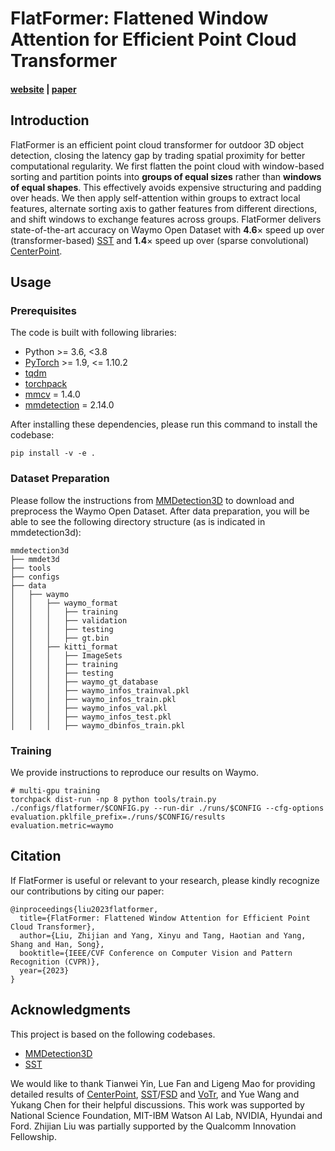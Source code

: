 # FlatFormer: Flattened Window Attention for Efficient Point Cloud Transformer

#### [website](https://flatformer.mit.edu/) | [paper](https://arxiv.org/abs/2301.08739)

## Introduction

FlatFormer is an efficient point cloud transformer for outdoor 3D object detection, closing the latency gap by trading spatial proximity for better computational regularity. We first flatten the point cloud with window-based sorting and partition points into **groups of equal sizes** rather than **windows of equal shapes**. This effectively avoids expensive structuring and padding over heads. We then apply self-attention within groups to extract local features, alternate sorting axis to gather features from different directions, and shift windows to exchange features across groups. FlatFormer delivers state-of-the-art accuracy on Waymo Open Dataset with **4.6**$\times$ speed up over (transformer-based) [SST](https://arxiv.org/abs/2112.06375) and **1.4**$\times$ speed up over (sparse convolutional) [CenterPoint](https://arxiv.org/abs/2006.11275).

## Usage

### Prerequisites

The code is built with following libraries:

* Python >= 3.6, <3.8
* [PyTorch](https://github.com/pytorch/pytorch) >= 1.9, <= 1.10.2
* [tqdm](https://github.com/tqdm/tqdm)
* [torchpack](https://github.com/mit-han-lab/torchpack)
* [mmcv](https://github.com/open-mmlab/mmcv) = 1.4.0
* [mmdetection](http://github.com/open-mmlab/mmdetection) = 2.14.0

After installing these dependencies, please run this command to install the codebase:

```
pip install -v -e .
```

### Dataset Preparation

Please follow the instructions from [MMDetection3D](https://github.com/open-mmlab/mmdetection3d/blob/1.0/docs/en/datasets/waymo_det.md)  to download and preprocess the Waymo Open Dataset. After data preparation, you will be able to see the following directory structure (as is indicated in mmdetection3d):

```
mmdetection3d
├── mmdet3d
├── tools
├── configs
├── data
│   ├── waymo
│   │   ├── waymo_format
│   │   │   ├── training
│   │   │   ├── validation
│   │   │   ├── testing
│   │   │   ├── gt.bin
│   │   ├── kitti_format
│   │   │   ├── ImageSets
│   │   │   ├── training
│   │   │   ├── testing
│   │   │   ├── waymo_gt_database
│   │   │   ├── waymo_infos_trainval.pkl
│   │   │   ├── waymo_infos_train.pkl
│   │   │   ├── waymo_infos_val.pkl
│   │   │   ├── waymo_infos_test.pkl
│   │   │   ├── waymo_dbinfos_train.pkl
```

### Training

We provide instructions to reproduce our results on Waymo.

```
# multi-gpu training
torchpack dist-run -np 8 python tools/train.py ./configs/flatformer/$CONFIG.py --run-dir ./runs/$CONFIG --cfg-options evaluation.pklfile_prefix=./runs/$CONFIG/results evaluation.metric=waymo
```

## Citation
If FlatFormer is useful or relevant to your research, please kindly recognize our contributions by citing our paper:
```
@inproceedings{liu2023flatformer,
  title={FlatFormer: Flattened Window Attention for Efficient Point Cloud Transformer},
  author={Liu, Zhijian and Yang, Xinyu and Tang, Haotian and Yang, Shang and Han, Song},
  booktitle={IEEE/CVF Conference on Computer Vision and Pattern Recognition (CVPR)},
  year={2023}
}
```

## Acknowledgments
This project is based on the following codebases.  

* [MMDetection3D](https://github.com/open-mmlab/mmdetection3d)
* [SST](https://github.com/TuSimple/SST)

We would like to thank Tianwei Yin, Lue Fan and Ligeng Mao for providing detailed results of [CenterPoint](https://arxiv.org/abs/2006.11275), [SST](https://arxiv.org/abs/2112.06375)/[FSD](https://arxiv.org/abs/2207.10035) and [VoTr](https://arxiv.org/abs/2109.02497), and Yue Wang and Yukang Chen for their helpful discussions. This work was supported by National Science Foundation, MIT-IBM Watson AI Lab, NVIDIA, Hyundai and Ford. Zhijian Liu was partially supported by the Qualcomm Innovation Fellowship.
